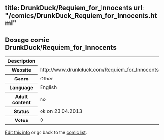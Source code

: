 title: DrunkDuck/Requiem_for_Innocents
url: "/comics/DrunkDuck_Requiem_for_Innocents.html"
---
Dosage comic DrunkDuck/Requiem_for_Innocents
-----------------------------------------

<table class="comicinfo">
<tr>
<th>Description</th><td></td>
</tr>
<tr>
<th>Website</th><td><a href="http://www.drunkduck.com/Requiem_for_Innocents/">http://www.drunkduck.com/Requiem_for_Innocents/</a></td>
</tr>
<tr>
<th>Genre</th><td>Other</td>
</tr>
<tr>
<th>Language</th><td>English</td>
</tr>
<tr>
<th>Adult content</th><td>no</td>
</tr>
<tr>
<th>Status</th><td>ok on 23.04.2013</td>
</tr>
<tr>
<th>Votes</th><td>0</div></td>
</tr>
</table>

[Edit this info](/comics/DrunkDuck_Requiem_for_Innocents_edit.html) or go back to the [comic list](../comic-index.html).
